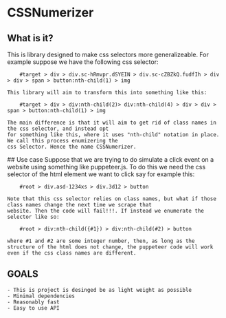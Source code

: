 # CSSNumerizer

## What is it?
<p>
    This is library designed to make css selectors more generalizeable. For example suppose we have the following 
    css selector:

        #target > div > div.sc-hRmvpr.dSYEIN > div.sc-cZBZkQ.fudfIh > div > div > span > button:nth-child(1) > img

    This library will aim to transform this into something like this:

        #target > div > div:nth-child(2)> div:nth-child(4) > div > div > span > button:nth-child(1) > img

    The main difference is that it will aim to get rid of class names in the css selector, and instead opt 
    for something like this, where it uses "nth-child" notation in place. We call this process enumizering the
    css Selector. Hence the name CSSNumerizer.
</p>
## Use case
    Suppose that we are trying to do simulate a click event on a website using something like puppeteer.js. To do this
    we need the css selector of the html element we want to click say for example this:

        #root > div.asd-1234xs > div.3d12 > button

    Note that this css selector relies on class names, but what if those class names change the next time we scrape that
    website. Then the code will fail!!!. If instead we enumerate the selector like so:

        #root > div:nth-child({#1}) > div:nth-child(#2) > button

    where #1 and #2 are some integer number, then, as long as the structure of the html does not change, the puppeteer code will work even if the css class names are different.  

## GOALS
    - This is project is desinged be as light weight as possible
    - Minimal dependencies
    - Reasonably fast 
    - Easy to use API
    

